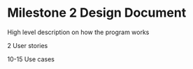 # Milestone 2 Design Document

High level description on how the program works

2 User stories

10-15 Use cases

